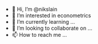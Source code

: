 - 👋 Hi, I’m @nikslain
- 👀 I’m interested in econometrics 
- 🌱 I’m currently learning ...
- 💞️ I’m looking to collaborate on ...
- 📫 How to reach me ...

<!---
nikslain/nikslain is a ✨ special ✨ repository because its `README.md` (this file) appears on your GitHub profile.
You can click the Preview link to take a look at your changes.
--->
